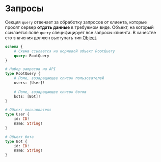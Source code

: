# Запросы

Секция `query` отвечает за обработку запросов от клиента, которые просят сервер **отдать данные** в требуемом виде. 
Объект, на который ссылается поле `query` специфицирует все запросы клиента. В качестве его значения должен выступать 
тип [Object](/graphql/object).

```graphql
schema {
    # Схема ссылается на корневой объект RootQuery
    query: RootQuery
}

# Набор запросов на API
type RootQuery {
    # Поле, возвращающее список пользователей
    users: [User]!
    
    # Поле, возвращающее список ботов
    bots: [Bot]!
}

# Объект пользователя
type User {
    id: ID!
    name: String!
}

# Объект бота
type Bot {
    id: ID!
    name: String!
}
```

